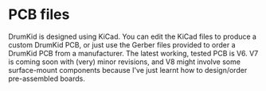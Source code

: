 # PCB files

DrumKid is designed using KiCad. You can edit the KiCad files to produce a custom DrumKid PCB, or just use the Gerber files provided to order a DrumKid PCB from a manufacturer. The latest working, tested PCB is V6. V7 is coming soon with (very) minor revisions, and V8 might involve some surface-mount components because I've just learnt how to design/order pre-assembled boards.
